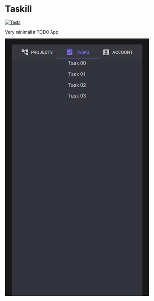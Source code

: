 # Taskill

[![Tests](https://github.com/ZaqueuCavalcante/taskill/actions/workflows/tests.yml/badge.svg)](https://github.com/ZaqueuCavalcante/taskill/actions/workflows/tests.yml)

Very minimalist TODO App

![Overview](/Docs/taskill_00.png "Overview")
